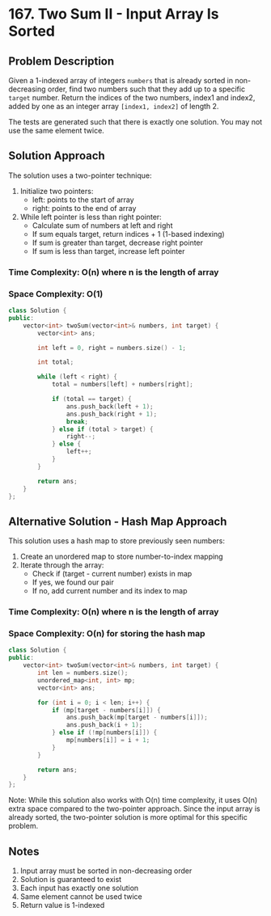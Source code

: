 # 167. Two Sum II - Input Array Is Sorted

## Problem Description

Given a 1-indexed array of integers `numbers` that is already sorted in non-decreasing order, find two numbers such that they add up to a specific `target` number. Return the indices of the two numbers, index1 and index2, added by one as an integer array `[index1, index2]` of length 2.

The tests are generated such that there is exactly one solution. You may not use the same element twice.

## Solution Approach

The solution uses a two-pointer technique:

1. Initialize two pointers:
   - left: points to the start of array
   - right: points to the end of array
2. While left pointer is less than right pointer:
   - Calculate sum of numbers at left and right
   - If sum equals target, return indices + 1 (1-based indexing)
   - If sum is greater than target, decrease right pointer
   - If sum is less than target, increase left pointer

### Time Complexity: O(n) where n is the length of array

### Space Complexity: O(1)

```cpp
class Solution {
public:
    vector<int> twoSum(vector<int>& numbers, int target) {
        vector<int> ans;

        int left = 0, right = numbers.size() - 1;

        int total;

        while (left < right) {
            total = numbers[left] + numbers[right];

            if (total == target) {
                ans.push_back(left + 1);
                ans.push_back(right + 1);
                break;
            } else if (total > target) {
                right--;
            } else {
                left++;
            }
        }

        return ans;
    }
};
```

## Alternative Solution - Hash Map Approach

This solution uses a hash map to store previously seen numbers:

1. Create an unordered map to store number-to-index mapping
2. Iterate through the array:
   - Check if (target - current number) exists in map
   - If yes, we found our pair
   - If no, add current number and its index to map

### Time Complexity: O(n) where n is the length of array

### Space Complexity: O(n) for storing the hash map

```cpp
class Solution {
public:
    vector<int> twoSum(vector<int>& numbers, int target) {
        int len = numbers.size();
        unordered_map<int, int> mp;
        vector<int> ans;

        for (int i = 0; i < len; i++) {
            if (mp[target - numbers[i]]) {
                ans.push_back(mp[target - numbers[i]]);
                ans.push_back(i + 1);
            } else if (!mp[numbers[i]]) {
                mp[numbers[i]] = i + 1;
            }
        }

        return ans;
    }
};
```

Note: While this solution also works with O(n) time complexity, it uses O(n) extra space compared to the two-pointer approach. Since the input array is already sorted, the two-pointer solution is more optimal for this specific problem.

## Notes

1. Input array must be sorted in non-decreasing order
2. Solution is guaranteed to exist
3. Each input has exactly one solution
4. Same element cannot be used twice
5. Return value is 1-indexed

